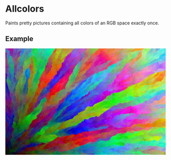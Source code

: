 # Allcolors

Paints pretty pictures containing all colors of an RGB space exactly once.

## Example

![Example image](example.jpg)
